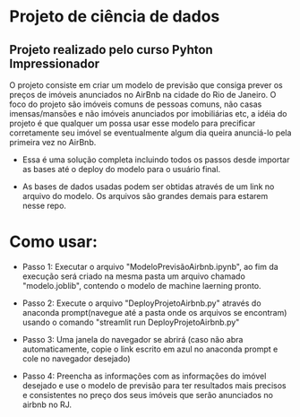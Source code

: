 # Projeto de ciência de dados
## Projeto realizado pelo curso Pyhton Impressionador

O projeto consiste em criar um modelo de previsão que consiga prever os preços de imóveis anunciados no AirBnb na cidade do Rio de Janeiro.
O foco do projeto são imóveis comuns de pessoas comuns, não casas imensas/mansões e não imóveis anunciados por imobiliárias etc, a idéia do projeto é que qualquer um possa usar esse modelo para precificar corretamente seu imóvel se eventualmente algum dia queira anunciá-lo pela primeira vez no AirBnb.

- Essa é uma solução completa incluindo todos os passos desde importar as bases até o deploy do modelo para o usuário final.

- As bases de dados usadas podem ser obtidas através de um link no arquivo do modelo. Os arquivos são grandes demais para estarem nesse repo.
 
# Como usar:
- Passo 1:
Executar o arquivo "ModeloPrevisãoAirbnb.ipynb", ao fim da execução será criado na mesma pasta um arquivo chamado "modelo.joblib", contendo o modelo de machine laerning pronto.

- Passo 2:
Execute o arquivo "DeployProjetoAirbnb.py" através do anaconda prompt(navegue até a pasta onde os arquivos se encontram) usando o comando "streamlit run DeployProjetoAirbnb.py"

- Passo 3:
Uma janela do navegador se abrirá (caso não abra automaticamente, copie o link escrito em azul no anaconda prompt e cole no navegador desejado)

- Passo 4:
Preencha as informações com as informações do imóvel desejado e use o modelo de previsão para ter resultados mais precisos e consistentes no preço dos seus imóveis que serão anunciados no airbnb no RJ.